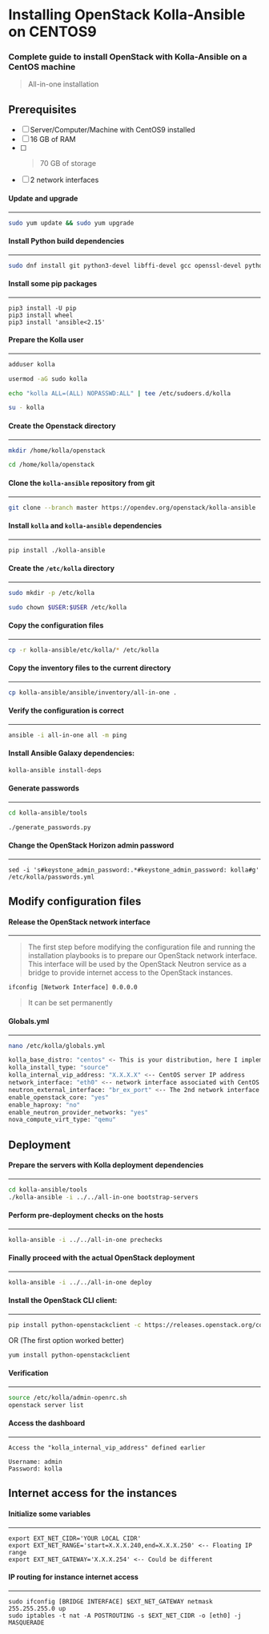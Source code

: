 # Installing OpenStack Kolla-Ansible on CENTOS9

### Complete guide to install OpenStack with Kolla-Ansible on a CentOS machine

> All-in-one installation

## Prerequisites

- [ ] Server/Computer/Machine with CentOS9 installed
- [ ] 16 GB of RAM
- [ ] >70 GB of storage
- [ ] 2 network interfaces

#### Update and upgrade
---
```sh
sudo yum update && sudo yum upgrade
```

#### Install Python build dependencies
---
```sh
sudo dnf install git python3-devel libffi-devel gcc openssl-devel python3-libselinux
```

#### Install some pip packages
---
```
pip3 install -U pip
pip3 install wheel
pip3 install 'ansible<2.15'
```

#### Prepare the Kolla user
---
```sh
adduser kolla
```

```sh
usermod -aG sudo kolla
```

```sh
echo "kolla ALL=(ALL) NOPASSWD:ALL" | tee /etc/sudoers.d/kolla
```

```sh
su - kolla
```

#### Create the Openstack directory
---
```sh
mkdir /home/kolla/openstack
```

```sh
cd /home/kolla/openstack
```

#### Clone the `kolla-ansible` repository from git
---
```sh
git clone --branch master https://opendev.org/openstack/kolla-ansible
```

#### Install `kolla` and `kolla-ansible` dependencies
---
```sh
pip install ./kolla-ansible
```

#### Create the `/etc/kolla` directory
---
```sh
sudo mkdir -p /etc/kolla
```

```sh
sudo chown $USER:$USER /etc/kolla
```

#### Copy the configuration files
---
```sh
cp -r kolla-ansible/etc/kolla/* /etc/kolla
```

#### Copy the inventory files to the current directory
---
```sh
cp kolla-ansible/ansible/inventory/all-in-one .
```

#### Verify the configuration is correct
---
```sh
ansible -i all-in-one all -m ping
```

#### Install Ansible Galaxy dependencies:
```sh
kolla-ansible install-deps
```

#### Generate passwords
---
```sh
cd kolla-ansible/tools
```

```sh
./generate_passwords.py
```

#### Change the OpenStack Horizon admin password
---
```
sed -i 's#keystone_admin_password:.*#keystone_admin_password: kolla#g' /etc/kolla/passwords.yml
```

## Modify configuration files

#### Release the OpenStack network interface
---
> The first step before modifying the configuration file and running the installation playbooks is to prepare our OpenStack network interface. This interface will be used by the OpenStack Neutron service as a bridge to provide internet access to the OpenStack instances.

```sh
ifconfig [Network Interface] 0.0.0.0
```

> It can be set permanently

#### Globals.yml
---
```sh
nano /etc/kolla/globals.yml
```

```sh
kolla_base_distro: "centos" <- This is your distribution, here I implemented it on an CENTOS9 machine
kolla_install_type: "source"
kolla_internal_vip_address: "X.X.X.X" <-- CentOS server IP address
network_interface: "eth0" <-- network interface associated with CentOS IP
neutron_external_interface: "br_ex_port" <-- The 2nd network interface (bridge)
enable_openstack_core: "yes"
enable_haproxy: "no"
enable_neutron_provider_networks: "yes"
nova_compute_virt_type: "qemu"
```

## Deployment

#### Prepare the servers with Kolla deployment dependencies
---
```sh
cd kolla-ansible/tools
./kolla-ansible -i ../../all-in-one bootstrap-servers
```

#### Perform pre-deployment checks on the hosts
---
```sh
kolla-ansible -i ../../all-in-one prechecks
```

#### Finally proceed with the actual OpenStack deployment
---
```sh
kolla-ansible -i ../../all-in-one deploy
```

#### Install the OpenStack CLI client:
---
```sh
pip install python-openstackclient -c https://releases.openstack.org/constraints/upper/master
```

OR (The first option worked better)

```sh
yum install python-openstackclient
```

#### Verification
---
```sh
source /etc/kolla/admin-openrc.sh
openstack server list
```

#### Access the dashboard
---
```
Access the "kolla_internal_vip_address" defined earlier

Username: admin
Password: kolla
```

## Internet access for the instances

#### Initialize some variables
---
```
export EXT_NET_CIDR='YOUR LOCAL CIDR'
export EXT_NET_RANGE='start=X.X.X.240,end=X.X.X.250' <-- Floating IP range
export EXT_NET_GATEWAY='X.X.X.254' <-- Could be different
```

#### IP routing for instance internet access
---
```
sudo ifconfig [BRIDGE INTERFACE] $EXT_NET_GATEWAY netmask 255.255.255.0 up
sudo iptables -t nat -A POSTROUTING -s $EXT_NET_CIDR -o [eth0] -j MASQUERADE
```

